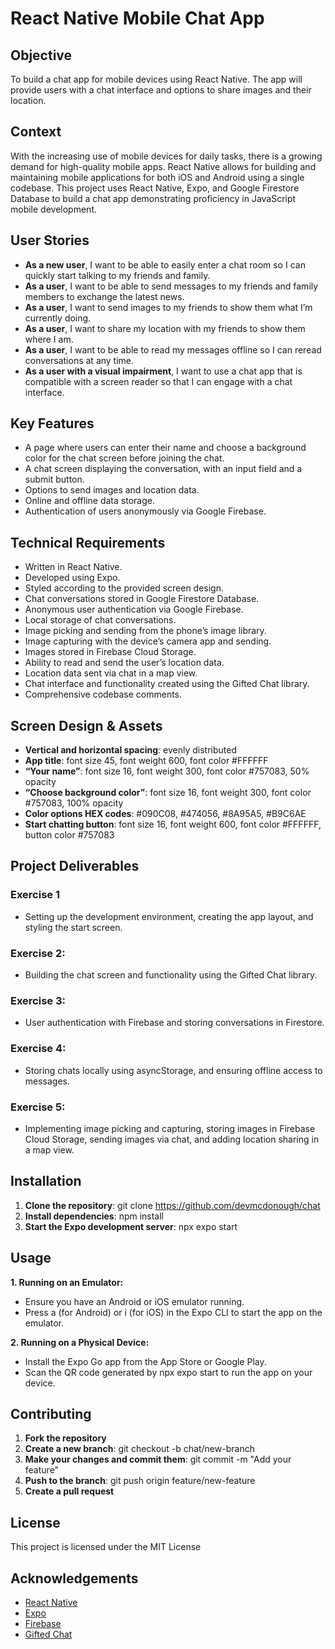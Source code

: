 # React Native Mobile Chat App

## Objective
To build a chat app for mobile devices using React Native. The app will provide users with a chat interface and options to share images and their location.

## Context
With the increasing use of mobile devices for daily tasks, there is a growing demand for high-quality mobile apps. React Native allows for building and maintaining mobile applications for both iOS and Android using a single codebase. This project uses React Native, Expo, and Google Firestore Database to build a chat app demonstrating proficiency in JavaScript mobile development.

## User Stories
- **As a new user**, I want to be able to easily enter a chat room so I can quickly start talking to my friends and family.
- **As a user**, I want to be able to send messages to my friends and family members to exchange the latest news.
- **As a user**, I want to send images to my friends to show them what I’m currently doing.
- **As a user**, I want to share my location with my friends to show them where I am.
- **As a user**, I want to be able to read my messages offline so I can reread conversations at any time.
- **As a user with a visual impairment**, I want to use a chat app that is compatible with a screen reader so that I can engage with a chat interface.

## Key Features
- A page where users can enter their name and choose a background color for the chat screen before joining the chat.
- A chat screen displaying the conversation, with an input field and a submit button.
- Options to send images and location data.
- Online and offline data storage.
- Authentication of users anonymously via Google Firebase.

## Technical Requirements
- Written in React Native.
- Developed using Expo.
- Styled according to the provided screen design.
- Chat conversations stored in Google Firestore Database.
- Anonymous user authentication via Google Firebase.
- Local storage of chat conversations.
- Image picking and sending from the phone’s image library.
- Image capturing with the device’s camera app and sending.
- Images stored in Firebase Cloud Storage.
- Ability to read and send the user’s location data.
- Location data sent via chat in a map view.
- Chat interface and functionality created using the Gifted Chat library.
- Comprehensive codebase comments.

## Screen Design & Assets
- **Vertical and horizontal spacing**: evenly distributed
- **App title**: font size 45, font weight 600, font color #FFFFFF
- **“Your name”**: font size 16, font weight 300, font color #757083, 50% opacity
- **“Choose background color”**: font size 16, font weight 300, font color #757083, 100% opacity
- **Color options HEX codes**: #090C08, #474056, #8A95A5, #B9C6AE
- **Start chatting button**: font size 16, font weight 600, font color #FFFFFF, button color #757083

## Project Deliverables
### Exercise 1 
- Setting up the development environment, creating the app layout, and styling the start screen.
### Exercise 2: 
- Building the chat screen and functionality using the Gifted Chat library.
### Exercise 3: 
- User authentication with Firebase and storing conversations in Firestore.
### Exercise 4: 
- Storing chats locally using asyncStorage, and ensuring offline access to messages.
### Exercise 5: 
- Implementing image picking and capturing, storing images in Firebase Cloud Storage, sending images via chat, and adding location sharing in a map view.

## Installation
1. **Clone the repository**: git clone https://github.com/devmcdonough/chat
2. **Install dependencies**: npm install
3. **Start the Expo development server**: npx expo start

## Usage
**1. Running on an Emulator:**
- Ensure you have an Android or iOS emulator running.
- Press a (for Android) or i (for iOS) in the Expo CLI to start the app on the emulator.

**2. Running on a Physical Device:**
- Install the Expo Go app from the App Store or Google Play.
- Scan the QR code generated by npx expo start to run the app on your device.

## Contributing
1. **Fork the repository**
2. **Create a new branch**: 
git checkout -b chat/new-branch
3. **Make your changes and commit them**: 
git commit -m "Add your feature"
4. **Push to the branch**: 
git push origin feature/new-feature
5. **Create a pull request**

## License
This project is licensed under the MIT License

## Acknowledgements
- [React Native](https://reactnative.dev/)
- [Expo](https://expo.dev/)
- [Firebase](https://firebase.google.com/)
- [Gifted Chat](https://github.com/FaridSafi/react-native-gifted-chat)